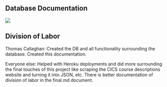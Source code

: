 ## Database Documentation
![](https://user-images.githubusercontent.com/23635947/167011915-d0f7e2ab-236e-4ea7-b636-b13164ccfd8d.png)

## Division of Labor
Thomas Callaghan: Created the DB and all functionality surrounding the database. Created this documentation. 

Everyone else: Helped with Heroku deployments and did more surrounding the final touches of this project like scraping the CICS course descriptions website and 
turning it into JSON, etc. There is better documentation of division of labor in the final.md document. 
